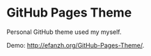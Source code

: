 # GitHub Pages Theme

Personal GitHub theme used my myself.

Demo: <http://efanzh.org/GitHub-Pages-Theme/>.
